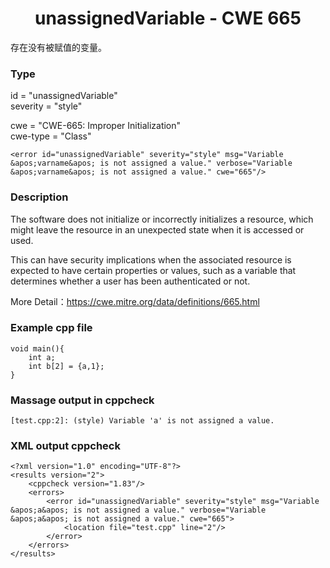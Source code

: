 # <center> unassignedVariable - CWE 665

存在没有被赋值的变量。

### Type

id = "unassignedVariable"  
severity = "style"

cwe = "CWE-665: Improper Initialization"  
cwe-type = "Class"

    <error id="unassignedVariable" severity="style" msg="Variable &apos;varname&apos; is not assigned a value." verbose="Variable &apos;varname&apos; is not assigned a value." cwe="665"/>



### Description

The software does not initialize or incorrectly initializes a resource, which might leave the resource in an unexpected state when it is accessed or used.

This can have security implications when the associated resource is expected to have certain properties or values, such as a variable that determines whether a user has been authenticated or not.

More Detail：https://cwe.mitre.org/data/definitions/665.html  



### Example cpp file

	void main(){
		int a;
		int b[2] = {a,1};
	}



### Massage output in cppcheck

	[test.cpp:2]: (style) Variable 'a' is not assigned a value.



### XML output cppcheck

	<?xml version="1.0" encoding="UTF-8"?>
	<results version="2">
	    <cppcheck version="1.83"/>
	    <errors>
	        <error id="unassignedVariable" severity="style" msg="Variable &apos;a&apos; is not assigned a value." verbose="Variable &apos;a&apos; is not assigned a value." cwe="665">
	            <location file="test.cpp" line="2"/>
	        </error>
	    </errors>
	</results>